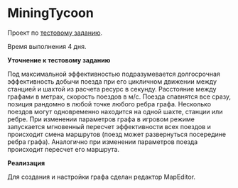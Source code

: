 # MiningTycoon
Проект по [тестовому заданию](TaskDescription.md).

Время выполнения 4 дня.

**Уточнение к тестовому заданию**

Под максимальной эффективностью подразумевается долгосрочная эффективность добычи поезда при его цикличном движении между станцией и шахтой из расчета ресурс в секунду.
Расстояние между графами в метрах, скорость поездов в м/с. Поезда спавнятся все сразу, позиция рандомно в любой точке любого ребра графа. Несколько поездов могут одновременно находится на одной шахте, станции или ребре.
При изменении параметров графа в игровом режиме запускается мгновенный пересчет эффективности всех поездов и происходит смена маршрутов (поезд может развернуться посередине ребра графа). Аналогично при изменении параметров поезда происходит пересчет его маршрута.

**Реализация**

Для создания и настройки графа сделан редактор MapEditor.

[](graph.mp4)





